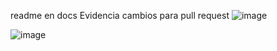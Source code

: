 readme en docs
Evidencia cambios para pull request
![image](https://github.com/user-attachments/assets/69a26846-eb28-4f7e-ab00-3a963cfac715)

![image](https://github.com/user-attachments/assets/ef9aaaf5-183b-4a9d-9e94-8f650e2693ab)
